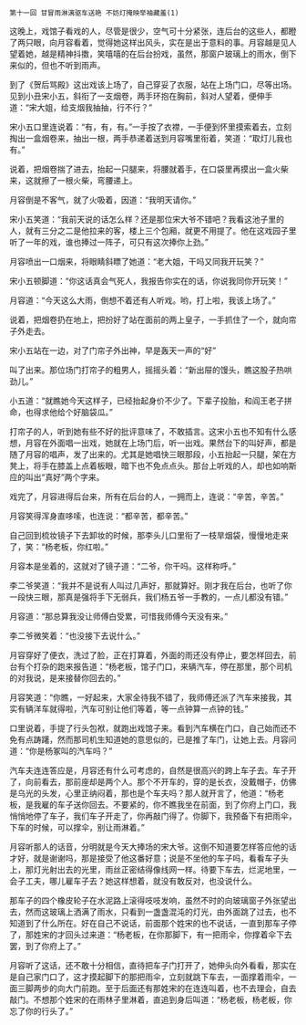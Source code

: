     第十一回 甘冒雨淋漓驱车送艳 不妨灯掩映举袖藏羞(1) 

   这晚上，戏馆子看戏的人，尽管是很少，空气可十分紧张，连后台的这些人，都瞪了两只眼，向月容看着，觉得她这样出风头，实在是出于意料的事。月容越是见人望着她，越是精神抖擞，笑嘻嘻的在后台扮戏，虽然，那窗户玻璃上的雨水，倒下来似的，但也不听到雨声。

   到了《贺后骂殿》这出戏该上场了，自己穿妥了衣服，站在上场门口，尽等出场。见到小丑宋小五，斜衔了一支烟卷，两手环抱在胸前，斜对人望着，便伸手道：“宋大姐，给支烟我抽抽，行不行？”

   宋小五口里连说着：“有，有，有。”一手按了衣襟，一手便到怀里摸索着去，立刻掏出一盒烟卷来，抽出一根，两手恭递着送到月容嘴里衔着，笑道：“取灯儿我也有。”

   说着，把烟卷揣了进去，抬起一只腿来，将腰就着手，在口袋里再摸出一盒火柴来，这就擦了一根火柴，弯腰递上。

   月容倒是不客气，就了火吸着，因道：“我明天请你。”

   宋小五笑道：“我前天说的话怎么样？还是那位宋大爷不错吧？我看这池子里的人，就有三分之二是他拉来的客，楼上三个包厢，就更不用提了。他在这戏园子里听了一年的戏，谁也捧过一阵子，可只有这次捧你上劲。”

   月容喷出一口烟来，将眼睛斜瞟了她道：“老大姐，干吗又同我开玩笑？”

   宋小五顿脚道：“你这话真会气死人，我报告你实在的话，你说我同你开玩笑！”

   月容道：“今天这么大雨，倒想不着还有人听戏。哟，打上啦，我该上场了。”

   说着，把烟卷扔在地上，把扮好了站在面前的两上皇子，一手抓住了一个，就向帘子外走去。

   宋小五站在一边，对了门帘子外出神，早是轰天一声的“好”

   叫了出来。那位场门打帘子的粗男人，摇摇头着：“新出屉的馒头，瞧这股子热哄劲儿。”

   小五道：“就瞧她今天这样子，已经抬起身价不少了。下辈子投胎，和阎王老子拼命，也得求他给个好脑袋瓜。”

   打帘子的人，听到她有些不好的批评意味了，不敢插言。这宋小五也不知有什么感想，月容在外面唱一出戏，她就在上场门后，听一出戏。果然台下的叫好声，都是随了月容的唱声，发了出来的。尤其是她唱快三眼那段，小五抬起一只腿，架在方凳上，将手在膝盖上点着板眼，暗下也不免点点头。那台上听戏的人，却也如响斯应的叫出“真好”两个字来。

   戏完了，月容进得后台来，所有在后台的人，一拥而上，连说：“辛苦，辛苦。”

   月容笑得浑身直哆嗦，也连说：“都辛苦，都辛苦。”

   自己回到梳妆镜子下去卸妆的时候，那李头儿口里衔了一枝旱烟袋，慢慢地走来了，笑：“杨老板，你红啦。”

   月容本是坐着的，这就对了镜子道：“二爷，你干吗。这样称呼。”

   李二爷笑道：“我并不是说有人叫过几声好，那就算好。刚才我在后台，也听了你一段快三眼，那真是强将手下无弱兵，我们杨五爷一手教的，一点儿都没有错。”

   月容道：“那总算我没让师傅白受累，可惜我师傅今天没有来。”

   李二爷微笑着：“也没接下去说什么。”

   月容穿好了便衣，洗过了脸，正在打算着，外面的雨还没有停止，要怎样回去，前台有个打杂的跑来报告道：“杨老板，馆子门口，来辆汽车，停在那里，那个司机的对我说，是来接替你回去的。”

   月容笑道：“你瞧，一好起来，大家全待我不错了，我师傅还派了汽车来接我，其实有辆洋车就得啦，汽车可别让他们等着，等一点钟算一点钟的钱。”

   口里说着，手提了行头包袱，就跑出戏馆子来。看到汽车横在门口，自己始而还不免有点踌躇，然而那司机生知道她的意思似的，已是推了车门，让她上去。月容问道：“你是杨冢叫的汽车吗？”

   汽车夫连连答应是，月容还有什么可考虑的，自然是很高兴的跨上车子去。车子开了，向前看去，那前座却是两个人。那个不开车的，穿的是长衣，没戴帽子，仿佛是乌光的头发，心里正纳闷着，那也是个车夫吗？那人就开言了，他道：“杨老板，是我雇的车子送你回去。不要紧的，你不瞧我坐在前面，到了你府上门口，我悄悄地停了车子，我们车子开走了，你再敲门得了。你脚下，我预备下有把雨伞，下车的时候，可以撑伞，别让雨淋着。”

   月容听那人的话音，分明就是今天大捧场的宋大爷。这倒不知道要怎样答应他的话才好，就是谢谢吗，那是接受了他这番好意；说是不坐他的车子吗，看看车子头上，那灯光射出去的光里，雨丝正密结得像线网一样。待要下车去，烂泥地里，一会子工夫，哪儿雇车子去？她这样想着，就没有敢反对，也没说什么。

   那车子的四个橡皮轮子在水泥路上滚得吱吱发响，虽然不时的向玻璃窗子外张望出去，然而这玻璃上洒满了雨水，只看到一盏盏混沌的灯光，由外面跳了过去，也不知道到了什么所在。好在自己不说话，前面那个姓宋的也不说话，一直到那车子停了，那姓宋的才回头过来道：“杨老板，在你那脚下，有一把雨伞，你撑着伞下去罢，到了你府上了。”

   月容听了这话，还不敢十分相信，直待把车子门打开了，她伸头向外看看，那实在是自己家门口了，这才摸起脚下的那把雨伞，立刻就跳下车去，一面撑着雨伞，一面三脚两步的向大门前跑。至于后面还有那姓宋的在连连叫着，也不去理会，自去敲门。不想那个姓宋的在雨林子里淋着，直追到身后叫道：“杨老板，杨老板，你忘了你的行头了。”

